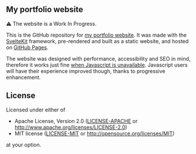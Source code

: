 ## My portfolio website

⚠️ The website is a Work In Progress.

This is the GitHub repository for [my portfolio website](https://corentin-regent.github.io/). It was
made with the [SvelteKit](https://kit.svelte.dev/) framework, pre-rendered and built as a static
website, and hosted on [GitHub Pages](https://docs.github.com/en/pages).

The website was designed with performance, accessibility and SEO in mind, therefore it works just fine [when
Javascript is unavailable](https://www.kryogenix.org/code/browser/everyonehasjs.html).
Javascript users will have their experience improved though, thanks to progressive enhancement.

## License

Licensed under either of

- Apache License, Version 2.0 ([LICENSE-APACHE](LICENSE-APACHE) or
  http://www.apache.org/licenses/LICENSE-2.0)
- MIT license ([LICENSE-MIT](LICENSE-MIT) or http://opensource.org/licenses/MIT)

at your option.
